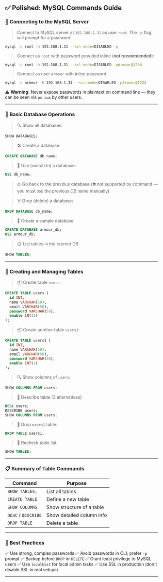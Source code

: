 
## ✅ **Polished: MySQL Commands Guide**

### 🔗 **Connecting to the MySQL Server**

> Connect to MySQL server at `192.168.1.31` as user `root`. The `-p` flag will prompt for a password.

```bash
mysql -u root -h 192.168.1.31 --ssl-mode=DISABLED -p
```

> Connect as `root` with password provided inline (**not recommended**):

```bash
mysql -u root -h 192.168.1.31 --ssl-mode=DISABLED -pArmour@1234
```

> Connect as user `armour` with inline password:

```bash
mysql -u armour -h 192.168.1.31 --ssl-mode=DISABLED -pArmour@1234
```

⚠️ **Warning:** Never expose passwords in plaintext on command line — they can be seen via `ps aux` by other users.

---

### 🧰 **Basic Database Operations**

> 🔍 Show all databases:

```sql
SHOW DATABASES;
```

> 🛠️ Create a database:

```sql
CREATE DATABASE db_name;
```

> 🎯 Use (switch to) a database:

```sql
USE db_name;
```

> 🔙 Go back to the previous database (⛔ not supported by command — you must `USE` the previous DB name manually)

> ☠️ Drop (delete) a database:

```sql
DROP DATABASE db_name;
```

> 🧪 Create a sample database:

```sql
CREATE DATABASE armour_db;
USE armour_db;
```

> 📋 List tables in the current DB:

```sql
SHOW TABLES;
```

---

### 🧱 **Creating and Managing Tables**

> 📦 Create table `users`:

```sql
CREATE TABLE users (
  id INT,
  name VARCHAR(50),
  email VARCHAR(50),
  password VARCHAR(50),
  enable INT(1)
);
```

> 📦 Create another table `users1`:

```sql
CREATE TABLE users1 (
  id INT,
  name VARCHAR(50),
  email VARCHAR(50),
  password VARCHAR(50),
  enable INT(1)
);
```

> 🔍 Show columns of `users`:

```sql
SHOW COLUMNS FROM users;
```

> 🧠 Describe table (3 alternatives):

```sql
DESC users;
DESCRIBE users;
SHOW COLUMNS FROM users;
```

> 🧹 Drop `users1` table:

```sql
DROP TABLE users1;
```

> 🔄 Recheck table list:

```sql
SHOW TABLES;
```

---

### 📋 **Summary of Table Commands**

| Command             | Purpose                   |
| ------------------- | ------------------------- |
| `SHOW TABLES;`      | List all tables           |
| `CREATE TABLE`      | Define a new table        |
| `SHOW COLUMNS`      | Show structure of a table |
| `DESC` / `DESCRIBE` | Show detailed column info |
| `DROP TABLE`        | Delete a table            |

---

### 🔐 **Best Practices**

✅ Use strong, complex passwords
✅ Avoid passwords in CLI; prefer `-p` prompt
✅ Backup before `DROP` or `DELETE`
✅ Grant least privilege to MySQL users
✅ Use `localhost` for local admin tasks
✅ Use SSL in production (don't disable SSL in real setups)

---

